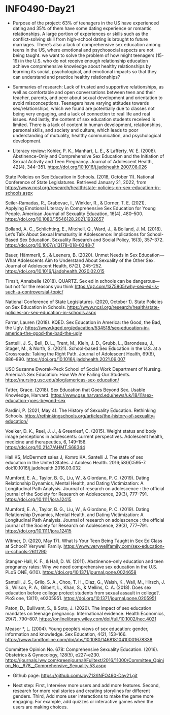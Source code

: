 # INFO490-Day21

- Purpose of the project:
63% of teenagers in the US have experienced dating and 35% of them have some dating experience or romantic relationships. A large portion of experiences or skills such as the conflict-solving skill from high-school dating is brought to future marriages. There’s also a lack of comprehensive sex education among teens in the US,  where emotional and psychosocial aspects are not being taught. we want to solve the problem of how might teenagers (15-19) in the U.S. who do not receive enough relationship education achieve comprehensive knowledge about healthy relationships by learning its social, psychological, and emotional impacts so that they can understand and practice healthy relationships?


- Summaries of research:
Lack of trusted and supportive relationships, as well as comfortable and open conversations between teen and their teacher, parents, and peer about sexual development and orientation to avoid misconceptions. Teenagers have varying attitudes towards sex/relationships, which we found are potentially due to classes not being very engaging, and a lack of connection to real life and real issues. And lastly, the content of sex education students received is limited. There is a lack of content in human development, relationships, personal skills, and society and culture, which leads to poor understanding of mutuality, healthy communication, and psychological development.


- Literacy review:
Kohler, P. K., Manhart, L. E., & Lafferty, W. E. (2008). Abstinence-Only and Comprehensive Sex Education and the Initiation of Sexual Activity and Teen Pregnancy. Journal of Adolescent Health, 42(4), 344–351. https://doi.org/10.1016/j.jadohealth.2007.08.026

State Policies on Sex Education in Schools. (2018, October 11). National Conference of State Legislatures. Retrieved January 21, 2022, from https://www.ncsl.org/research/health/state-policies-on-sex-education-in-schools.aspx

Seiler-Ramadas, R., Grabovac, I., Winkler, R., & Dorner, T. E. (2021). Applying Emotional Literacy in Comprehensive Sex Education for Young People. American Journal of Sexuality Education, 16(4), 480–500. https://doi.org/10.1080/15546128.2021.1932657

Bolland, A. C., Schlichting, E., Mitchell, Q., Ward, J., & Bolland, J. M. (2018). Let’s Talk About Sexual Immaturity in Adolescence: Implications for School-Based Sex Education. Sexuality Research and Social Policy, 16(3), 357–372. https://doi.org/10.1007/s13178-018-0348-7

Bauer, Hämmerli, S., & Leeners, B. (2020). Unmet Needs in Sex Education—What Adolescents Aim to Understand About Sexuality of the Other Sex. Journal of Adolescent Health, 67(2), 245–252. https://doi.org/10.1016/j.jadohealth.2020.02.015

Timsit, Annabelle (2018). QUARTZ. Sex ed in schools can be dangerous—but not for the reasons you think
https://qz.com/1375805/why-sex-ed-is-such-a-controversial-topic/

National Conference of State Legislatures. (2020, October 1). State Policies on Sex Education in Schools. https://www.ncsl.org/research/health/state-policies-on-sex-education-in-schools.aspx

Farrar, Lauren (2018). KQED. Sex Education in America: the Good, the Bad, the Ugly.
https://www.kqed.org/education/534518/sex-education-in-america-the-good-the-bad-the-ugly

Santelli, J. S., Bell, D. L., Trent, M., Klein, J. D., Grubb, L., Barondeau, J., Stager, M., & North, S. (2021). School-based Sex Education in the U.S. at a Crossroads: Taking the Right Path. Journal of Adolescent Health, 69(6), 886–890. https://doi.org/10.1016/j.jadohealth.2021.09.007

USC Suzanne Dworak-Peck School of Social Work Department of Nursing. America’s Sex Education: How We Are Failing Our Students.
https://nursing.usc.edu/blog/americas-sex-education/

Tatter, Grace. (2018). Sex Education that Goes Beyond Sex. Usable Knowledge, Harvard.
https://www.gse.harvard.edu/news/uk/18/11/sex-education-goes-beyond-sex

Pardini, P. (2021, May 4). The History of Sexuality Education. Rethinking Schools. https://rethinkingschools.org/articles/the-history-of-sexuality-education/

Voelker, D. K., Reel, J. J., & Greenleaf, C. (2015). Weight status and body image perceptions in adolescents: current perspectives. Adolescent health, medicine and therapeutics, 6, 149–158. https://doi.org/10.2147/AHMT.S68344

Hall KS, McDermott sales J, Komro KA, Santelli J. The state of sex education in the United States. J Adolesc Health. 2016;58(6):595-7. doi:10.1016/j.jadohealth.2016.03.032

Mumford, E. A., Taylor, B. G., Liu, W., & Giordano, P. C. (2019). Dating Relationship Dynamics, Mental Health, and Dating Victimization: A Longitudinal Path Analysis. Journal of research on adolescence : the official journal of the Society for Research on Adolescence, 29(3), 777–791. https://doi.org/10.1111/jora.12415

Mumford, E. A., Taylor, B. G., Liu, W., & Giordano, P. C. (2019). Dating Relationship Dynamics, Mental Health, and Dating Victimization: A Longitudinal Path Analysis. Journal of research on adolescence : the official journal of the Society for Research on Adolescence, 29(3), 777–791. https://doi.org/10.1111/jora.12415

Witmer, D. (2020, May 17). What Is Your Teen Being Taught in Sex Ed Class at School? Verywell Family. https://www.verywellfamily.com/sex-education-in-schools-2611290

Stanger-Hall, K. F., & Hall, D. W. (2011). Abstinence-only education and teen pregnancy rates: Why we need comprehensive sex education in the U.S. PLoS ONE, 6(10). https://doi.org/10.1371/journal.pone.0024658

Santelli, J. S., Grilo, S. A., Choo, T. H., Diaz, G., Walsh, K., Wall, M., Hirsch, J. S., Wilson, P. A., Gilbert, L., Khan, S., & Mellins, C. A. (2018). Does sex education before college protect students from sexual assault in college?. PloS one, 13(11), e0205951. https://doi.org/10.1371/journal.pone.0205951

Paton, D., Bullivant, S., & Soto, J. (2020). The impact of sex education mandates on teenage pregnancy: International evidence. Health Economics, 29(7), 790–807. https://onlinelibrary.wiley.com/doi/full/10.1002/hec.4021

Measor *, L. (2004). Young people’s views of sex education: gender, information and knowledge. Sex Education, 4(2), 153–166. https://www.tandfonline.com/doi/abs/10.1080/14681810410001678338

Committee Opinion No. 678: Comprehensive Sexuality Education. (2016). Obstetrics & Gynecology, 128(5), e227–e230. https://journals.lww.com/greenjournal/Fulltext/2016/11000/Committee_Opinion_No__678__Comprehensive_Sexuality.53.aspx


- Github page: https://github.com/Joy713/INFO490-Day21.git


- Next step:
First, Interview more users and add more features. Second, research for more real stories and creating storylines for different genders. Third, Add more user interactions to make the game more engaging. For example, add quizzes or interactive games when the users are making choices.
